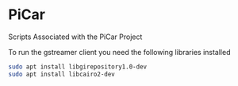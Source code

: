 # PiCar
Scripts Associated with the PiCar Project

To run the gstreamer client you need the following libraries installed
```bash
sudo apt install libgirepository1.0-dev
sudo apt install libcairo2-dev
```
